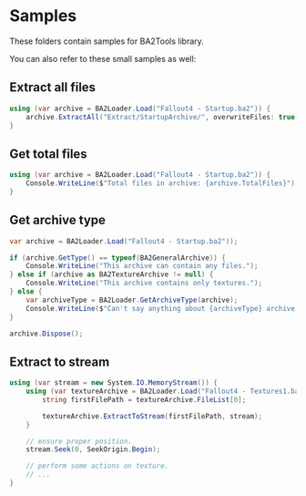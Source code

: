 # Samples

These folders contain samples for BA2Tools library.

You can also refer to these small samples as well:

## Extract all files
```c#
using (var archive = BA2Loader.Load("Fallout4 - Startup.ba2")) {
	archive.ExtractAll("Extract/StartupArchive/", overwriteFiles: true);
}
```

## Get total files
```c#
using (var archive = BA2Loader.Load("Fallout4 - Startup.ba2")) {
	Console.WriteLine($"Total files in archive: {archive.TotalFiles}");
}
```

## Get archive type
```c#
var archive = BA2Loader.Load("Fallout4 - Startup.ba2"));

if (archive.GetType() == typeof(BA2GeneralArchive)) {
	Console.WriteLine("This archive can contain any files.");
} else if (archive as BA2TextureArchive != null) {
	Console.WriteLine("This archive contains only textures.");
} else {
	var archiveType = BA2Loader.GetArchiveType(archive);
	Console.WriteLine($"Can't say anything about {archiveType} archive type.");
}

archive.Dispose();
```

## Extract to stream
```c#
using (var stream = new System.IO.MemoryStream()) {
	using (var textureArchive = BA2Loader.Load("Fallout4 - Textures1.ba2")) {
		string firstFilePath = textureArchive.FileList[0];

		textureArchive.ExtractToStream(firstFilePath, stream);
	}

	// ensure proper position.
	stream.Seek(0, SeekOrigin.Begin);

	// perform some actions on texture.
	// ...
}	
```